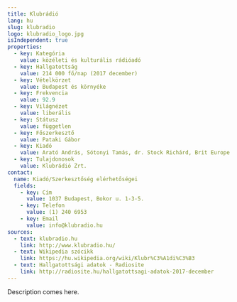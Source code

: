 ```yaml
---
title: Klubrádió
lang: hu
slug: klubradio
logo: klubradio_logo.jpg
isIndependent: true
properties:
  - key: Kategória
    value: közéleti és kulturális rádióadó
  - key: Hallgatottság
    value: 214 000 fő/nap (2017 december)
  - key: Vételkörzet
    value: Budapest és környéke
  - key: Frekvencia
    value: 92.9
  - key: Világnézet
    value: liberális
  - key: Státusz
    value: független
  - key: Főszerkesztő
    value: Pataki Gábor
  - key: Kiadó
    value: Arató András, Sótonyi Tamás, dr. Stock Richárd, Brit Europe BE, dr. Hegedüs Magor Miklós, Bar Yosef Itamar
  - key: Tulajdonosok
    value: Klubrádió Zrt.
contact:
  name: Kiadó/Szerkesztőség elérhetőségei
  fields:
    - key: Cím
      value: 1037 Budapest, Bokor u. 1-3-5.
    - key: Telefon
      value: (1) 240 6953
    - key: Email
      value: info@klubradio.hu
sources:
  - text: klubradio.hu
    link: http://www.klubradio.hu/
  - text: Wikipedia szócikk
    link: https://hu.wikipedia.org/wiki/Klubr%C3%A1di%C3%B3
  - text: Hallgatottsági adatok - Radiosite
    link: http://radiosite.hu/hallgatottsagi-adatok-2017-december
---
```


Description comes here.